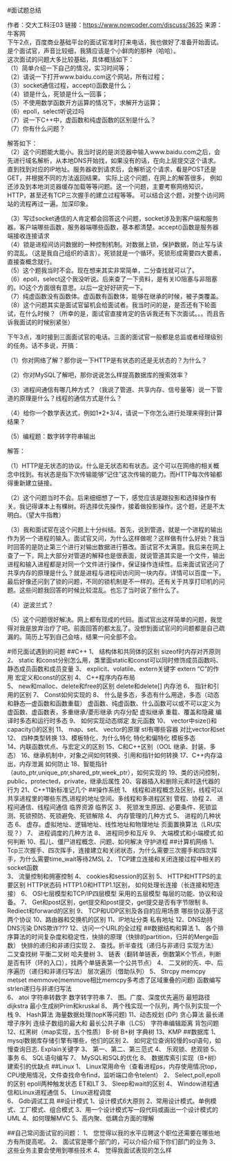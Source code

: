 #面试题总结

作者：交大工科汪03 链接：<a href="https://www.nowcoder.com/discuss/3635">https://www.nowcoder.com/discuss/3635</a> 
来源：牛客网  
下午2点，百度商业基础平台的面试官准时打来电话，我也做好了准备开始面试。是个面试官，声音比较细，我猜应该是个小鲜肉的那种（哈哈）。     
这次面试的问题大多比较基础，具体概括如下：    
（1）简单介绍一下自己的情况，实习时间等；    
（2）请说一下打开www.baidu.com这个网站，所有过程；    
（3）socket通信过程，accept()函数是什么；    
（4）锁是什么，死锁是什么一回事；    
（5）不使用数学函数开方运算的情况下，求解开方运算；    
（6）epoll，select听说过吗    
（7）说一下C++中，虚函数和纯虚函数的区别是什么？   
（7）你有什么问题？         

解答如下：     
（2）这个问题能大能小。我当时说的是浏览器中输入www.baidu.com之后，会先进行域名解析，从本地DNS开始找，如果没有的话，在向上层提交这个请求。
直到找到对应的IP地址。服务器收到请求后，会解析这个请求，看是POST还是GET，并根据不同的方法返回结果。     实际上这个问题，在网上的解答很多，
例如还涉及到本地浏览器缓存加载等等问题。这一个问题，主要考察网络知识，HTTP，甚至还有TCP三次握手的建立过程等等。
可以结合这个题，对整个访问网站的流程再过一遍。加深印象。          

（3）写过socket通信的人肯定都会回答这个问题，socket涉及到客户端和服务器。客户端哪些函数，服务器端哪些函数，基本都清楚。accept()函数是服务器
端接收连接请求          
（4）锁是进程间访问数据的一种控制机制。对数据上锁，保护数据，防止写与读的混乱。（这是我自己组织的语言）。死锁就是一个循环。死锁形成需要四大要素，
直接查概念就行。         
（5）这个题我当时不会。现在想来其实非常简单，二分查找就可以了。          
（6）epoll，select这个我没听说。后来查了一下资料，是有关IO阻塞与非阻塞的。IO这个方面很有意思。以后一定好好研究一下。         
（7）纯虚函数没有函数体。虚函数有函数体，能够在继承的时候，被子类覆盖。          
（8）这个问题其实是面试官留机会给面试者。我当时问的是，是否还有下轮面试，在什么时候？（所幸的是，面试官直接肯定的告诉我还有下次面试。。。而且告诉我面试的时候别紧张）     


下午3点，准时接到三面面试官的电话。三面的面试官一般都是总监或者经理级别的任务。话不多说，开搞：


  （1）你对网络了解？那你说一下HTTP是有状态的还是无状态的？为什么？


  （2）你对MySQL了解吧，那你说说怎么样提高数据库的搜索效率？


  （3）进程间通信有哪几种方式？（我说了管道、共享内存、信号量等）说一下管道的原理是什么？线程的通信方式是什么？


  （4）给你一个数学表达式，例如1*2+3/4，请说一下你怎么进行处理来得到计算结果？


  （5）编程题：数字转字符串输出


  

  解答： 

  （1）HTTP是无状态的协议。什么是无状态和有状态。这个可以在网络的相关概念中找到。有状态是指下次传输能够“记住”这次传输的能力。而HTTP每次传输都得重新建立链接。


  （2）这个问题当时不会。后来细细想了一下，感觉应该是跟投影和选择操作有关。我记得课本上有棵树。将选择优先操作，接着做投影操作。这个题，还是不太明白。（望大牛指教）


  （3）我和面试官在这个问题上十分纠结。首先，说到管道，就是一个进程的输出作为另一个进程的输入。面试官又问，为什么这样做呢？这样做有什么好处？我当时回答的是防止第三个进行对输出数据进行篡改。面试官不太满意。我后来在网上查了一下，网上大部分对管道的解释也是很表面，就说管道其实是一个文件，输出进程和输入进程都是对同一个文件进行操作，保证操作连续性。后来面试官还问了共享内存的原理是什么？就是进程与进程间访问同一块内存。详情可以百度一下。最后好像还问到了锁的问题，不同的锁机制是不一样的。还有关于共享打印机的问题。这些问题我回答的时候比较混乱。也忘了当时说了些什么了。


  （4）逆波兰式？


  （5）这个问题很好解决。网上都有现成的代码。面试官出这样简单的问题，我觉得对我是放弃治疗了吧。前面回答的都太乱了。没想到面试官问的问题都是自己疏漏的。简历上写到自己会啥，结果一问全部不会。
  
  
 
 
 #师兄面试遇到的问题
 ##C++
1、 结构体和共同体的区别   sizeof时内存对齐原则
2、 static 和const分别怎么用，类里面static和const可以同时修饰成员函数吗、静态成员函数和成员变量
3、  explicit、volatile、extern关键字  extern “C”的作用   宏定义和const的区别
4、 C++程序内存布局  
5、 new和malloc、delete和free的区别  delete和delete[]       内存池
6、 指针和引用的区别
7、 Const如何实现的
8、 什么是多态，多态有什么用途，多态（动态和静态—虚函数和函数重载） 虚函数、纯虚函数、什么函数可以或不可以定义为虚函数、虚函数表，多重继承/菱形继承 内存分配
虚拟继承   重载、覆盖和隐藏   编译时多态和运行时多态
9、 如何实现动态绑定          友元函数
10、 vector中size()和capacity()的区别
11、 map、set、 vector的原理  stl有哪些容器 对比vector和set
12、 四种类型转换
13、模板特化，为什么特化     特化和偏特化  模板多态     
14、内联函数优点、与宏定义的区别
15、C和C++区别（OOL 继承、封装、多态）
16、继承机制中，对象之间如何转换、引用和指针如何转换
17、C++内存溢出，内存泄漏   如何防止
18、智能指针（auto_ptr,unique_ptr,shared_ptr,week_ptr），如何实现的
19、类的访问控制，public，protected，private，继承后属性
20、容器插入和删除元素时迭代器的行为
21、C++11新标准记几个
##操作系统
1、 线程和进程概念及区别，线程可以共享进程里的哪些东西,进程的地址空间。多线程和多进程区别        管程、协程
2、 进程间通信、线程间通信      临界资源  临界区
3、 死锁发生原因、必要条件、死锁监测、死锁预防、死锁避免、死锁解除
4、 内存管理的几种方式
5、 进程的几种状态
6、 虚存。虚拟地址、逻辑地址、线性地址和物理地址    页面置换算法（LRU实现？）
7、 进程调度的几种方法
8、 进程同步和互斥 
9、 大端模式和小端模式  如何判断
10、孤儿、僵尸进程概念、问题、如何解决        守护进程
##计算机网络
1、 Tcp三次握手、四次挥手，连接建立和关闭状态，为什么需要三次握手和四次挥手，为什么需要time_wait等待2MSL
2、 TCP建立连接和关闭连接过程中相关的socket函数   
3、 流量控制和拥塞控制
4、 cookies和session的区别
5、 HTTP和HTTPS的主要区别      HTTP状态码  HTTP1.0和HTTP1.1区别， 如何处理长连接（长连接和短连接）
6、 OSI七层模型和TCP/IP四层模型   采用的五层模型 每层的功能、协议和设备。
7、 Get和post区别，get提交和post提交，get提交是否有字节限制
8、 Rediect和forward的区别
9、 TCP和UDP区别及各自的应用场景 哪些协议基于这两个协议
10、路由器和交换机的区别
11、IP地址分类   私有地址
12、DNS劫持DNS污染    DNS欺诈???
12、访问一个URL的全过程
##数据结构和算法
1、 各个排序算法的时间复杂度和稳定性，快排的原理（快排的partition，归并的Merge函数）  快排的递归和非递归实现
2、 查找。折半查找（递归与非递归 实现方法）    二叉查找树  平衡二叉树  哈夫曼树
3、 链表（翻转单链表，倒数第K个节点，判断是否有环（环的入口），找两个单链表第一个公共节点）
4、 二叉树的先、中、后序遍历（递归和非递归写法）   层次遍历（借助队列）
5、 Strcpy  memcpy  metset  memmove(memmove相比memcpy多考虑了区域重叠的问题) 函数编写 strlen递归与非递归写法  
6、 atoi  字符串转数字  数字转字符串
7、 图。广度、深度优先遍历  最短路径dijkstra  最小生成树Prim和kruskal
8、 两个栈实现一个队列，两个队列实现一个栈
9、 Hash算法  海量数据处理(topK等问题)
11、动态规划 (DP) 贪心算法  最长递增子序列 连续子数组的最大和  最长公共子串（LCS）   字符串编辑距离    背包问题
12、红黑树（map实现，五个性质）  B-树 B+树    字典树
13、KMP
##数据库
1、 mysql数据库存储引擎有哪些，他们的区别
2、 如何定位查询较慢的sql语句，如慢查询日志.    Explain关键字
3、 第一、第二、第三范式
4、 乐观锁、悲观锁
5、 事务
6、 SQL语句编写
7、 MySQL和SQL的优化
8、 数据库索引实现（B+树）   建索引的优缺点
##Linux
1、 Linux常用命令（查看进程ps，内存使用情况top，CPU使用情况，文件查找命令find，监听端口命令telent）
2、 Select,poll,epoll的区别  epoll两种触发状态   ET和LT
3、 Sleep和wait的区别
4、 Window进程通信和Linux进程通信
5、 Linux进程调度   
6、 Gdb调试工具
##设计模式
1、设计模式6大原则
2、常用设计模式。单例模式、工厂模式、组合模式
3、用一个设计模式写一段代码或画出一个设计模式的UML
4、如何理解MVC
5、高内聚、低耦合方面的理解

##自己常问面试官的问题：
1、 您觉得以我的水平应聘这个职位还需要在哪些地方有所提高呢。
2、 面试官是哪个部门的，可以介绍介绍下你们部门的业务
3、 这些业务主要会使用到哪些技术
4、 觉得我面试表现的怎么样
